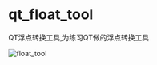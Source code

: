 # qt_float_tool

QT浮点转换工具,为练习QT做的浮点转换工具

![float_tool](https://iobucket.oss-cn-beijing.aliyuncs.com/images/qt_float_tool.png)

